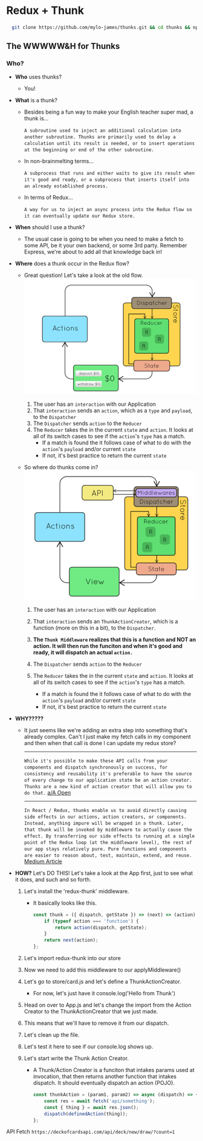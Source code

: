 # Redux + Thunk

```bash
  git clone https://github.com/mylo-james/thunks.git && cd thunks && npm install
```

## The WWWWW&H for Thunks

### Who?

-   **Who** uses thunks?

    -   You!

-   **What** is a thunk?

    -   Besides being a fun way to make your English teacher super mad, a thunk is...

        `A subroutine used to inject an additional calculation into another subroutine. Thunks are primarily used to delay a calculation until its result is needed, or to insert operations at the beginning or end of the other subroutine.`

    -   In non-brainmelting terms...

        `A subprocess that runs and either waits to give its result when it's good and ready, or a subprocess that inserts itself into an already established process.`

    -   In terms of Redux...

        `A way for us to inject an async process into the Redux flow so it can eventually update our Redux store.`

-   **When** should I use a thunk?

    -   The usual case is going to be when you need to make a fetch to some API, be it your own backend, or some 3rd party. Remember Express, we're about to add all that knowledge back in!

-   **Where** does a thunk occur in the Redux flow?

    -   Great question! Let's take a look at the old flow.
        ![redux](./redux.gif)

        1. The user has an `interaction` with our Application
        2. That `interaction` sends an `action`, which as a `type` and `payload`, to the `Dispatcher`
        3. The `Dispatcher` sends `action` to the `Reducer`
        4. The `Reducer` takes the in the current `state` and `action`. It looks at all of its switch cases to see if the `action`'s `type` has a match.
            - If a match is found the it follows case of what to do with the `action`'s `payload` and/or current `state`
            - If not, it's best practice to return the current `state`

    -   So where do thunks come in?
        ![redux with thunk](./redux-thunk.gif)

        1. The user has an `interaction` with our Application
        2. That `interaction` sends an `ThunkActionCreator`, which is a function (more on this in a bit), to the `Dispatcher`.

        3. **The `Thunk Middleware` realizes that this is a function and NOT an action. It will then run the funciton and when it's good and ready, it will dispatch an actual `action.`**

        4. The `Dispatcher` sends `action` to the `Reducer`
        5. The `Reducer` takes the in the current `state` and `action`. It looks at all of its switch cases to see if the `action`'s `type` has a match.
            - If a match is found the it follows case of what to do with the `action`'s `payload` and/or current `state`
            - If not, it's best practice to return the current `state`

-   **WHY?????**

    -   It just seems like we're adding an extra step into something that's already complex. Can't I just make my fetch calls in my component and then when that call is done I can update my redux store?

        ***

        `While it's possible to make these API calls from your components and dispatch synchronously on success, for consistency and reusability it's preferable to have the source of every change to our application state be an action creator. Thunks are a new kind of action creator that will allow you to do that.` [a/A Open](https://open.appacademy.io/learn/js-py---sep-2020-online/week-15-sep-2020-online/thunk-actions)

        ***

        `In React / Redux, thunks enable us to avoid directly causing side effects in our actions, action creators, or components. Instead, anything impure will be wrapped in a thunk. Later, that thunk will be invoked by middleware to actually cause the effect. By transferring our side effects to running at a single point of the Redux loop (at the middleware level), the rest of our app stays relatively pure. Pure functions and components are easier to reason about, test, maintain, extend, and reuse.`
        [Medium Article](https://medium.com/fullstack-academy/thunks-in-redux-the-basics-85e538a3fe60#:~:text=Thunks%20in%20React%20%26%20Redux,be%20wrapped%20in%20a%20thunk.)

-   **HOW?**
    Let's DO THIS! Let's take a look at the App first, just to see what it does, and such and so forth.

    1.  Let's install the 'redux-thunk' middleware.

        -   It basically looks like this.

            ```js
            const thunk = ({ dispatch, getState }) => (next) => (action) => {
                if (typeof action === 'function') {
                    return action(dispatch, getState);
                }
                return next(action);
            };
            ```

    2.  Let's import redux-thunk into our store
    3.  Now we need to add this middleware to our applyMiddleware()
    4.  Let's go to store/card.js and let's define a ThunkActionCreator.
        -   For now, let's just have it console.log('Hello from Thunk')
    5.  Head on over to App.js and let's change the import from the Action Creator to the ThunkActionCreator that we just made.
    6.  This means that we'll have to remove it from our dispatch.
    7.  Let's clean up the file.
    8.  Let's test it here to see if our console.log shows up.
    9.  Let's start write the Thunk Action Creator.

        -   A Thunk/Action Creator is a funciton that intakes params used at invocation, that then returns another function that intakes dispatch. It should eventually dispatch an action (POJO).

            ```js
            const thunkAction = (param1, param2) => async (dispatch) => {
                const res = await fetch('api/something');
                const { thing } = await res.json();
                dispatch(definedAction(thing));
            };
            ```

API Fetch `https://deckofcardsapi.com/api/deck/new/draw/?count=1`
